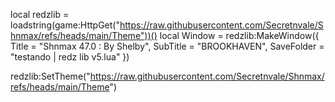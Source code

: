 local redzlib = loadstring(game:HttpGet("https://raw.githubusercontent.com/Secretnvale/Shnmax/refs/heads/main/Theme"))()
local Window = redzlib:MakeWindow({
  Title = "Shnmax 47.0 : By Shelby",
  SubTitle = "BROOKHAVEN",
  SaveFolder = "testando | redz lib v5.lua"
})

  redzlib:SetTheme("https://raw.githubusercontent.com/Secretnvale/Shnmax/refs/heads/main/Theme")
